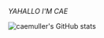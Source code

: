 *YAHALLO I'M CAE*


![caemuller's GitHub stats](https://github-readme-stats.vercel.app/api?username=caemuller&show_icons=true&count_private=true&theme=radical)

